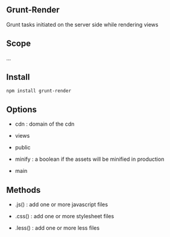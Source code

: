 
## Grunt-Render

Grunt tasks initiated on the server side while rendering views


## Scope 

...


## Install

```
npm install grunt-render
```


## Options

* cdn : domain of the cdn 

* views 

* public

* minify : a boolean if the assets will be minified in production

* main


## Methods

* .js() : add one or more javascript files

* .css() : add one or more stylesheet files

* .less() : add one or more less files





